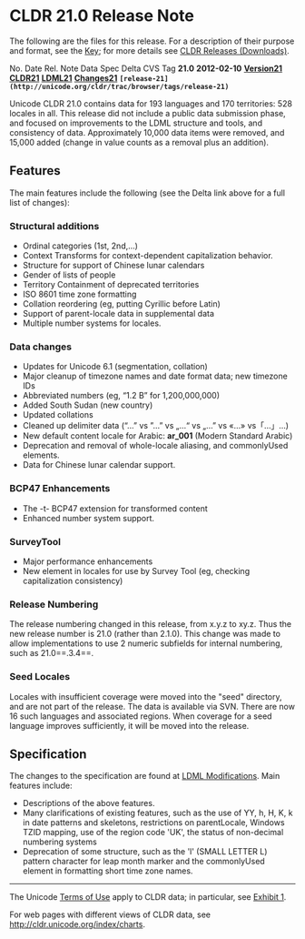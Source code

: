 # CLDR 21.0 Release Note

The following are the files for this release. For a description of their purpose
and format, see the [Key](key.md); for more details see [CLDR Releases
(Downloads)](index.md).

No. Date Rel. Note Data Spec Delta CVS Tag **21.0** **2012-02-10**
**[Version21](cldr-21.md)** **[CLDR21](http://unicode.org/Public/cldr/21/)**
**[LDML21](http://www.unicode.org/reports/tr35/tr35-23.html)**
**[Changes21](http://unicode.org/cldr/trac/query?status=closed&milestone=21m1&milestone=21m2&milestone=21)**
**`[release-21](http://unicode.org/cldr/trac/browser/tags/release-21)`**

Unicode CLDR 21.0 contains data for 193 languages and 170 territories: 528
locales in all. This release did not include a public data submission phase, and
focused on improvements to the LDML structure and tools, and consistency of
data. Approximately 10,000 data items were removed, and 15,000 added (change in
value counts as a removal plus an addition).

## ****Features****

The main features include the following (see the Delta link above for a full
list of changes):

### Structural additions

*   Ordinal categories (1st, 2nd,…)
*   Context Transforms for context-dependent capitalization behavior.
*   Structure for support of Chinese lunar calendars
*   Gender of lists of people
*   Territory Containment of deprecated territories
*   ISO 8601 time zone formatting
*   Collation reordering (eg, putting Cyrillic before Latin)
*   Support of parent-locale data in supplemental data
*   Multiple number systems for locales.

### Data changes

*   Updates for Unicode 6.1 (segmentation, collation)
*   Major cleanup of timezone names and date format data; new timezone IDs
*   Abbreviated numbers (eg, “1.2 B” for 1,200,000,000)
*   Added South Sudan (new country)
*   Updated collations
*   Cleaned up delimiter data (“…” vs ”…” vs „…“ vs „…” vs «…» vs「…」…)
*   New default content locale for Arabic: **ar_001** (Modern Standard Arabic)
*   Deprecation and removal of whole-locale aliasing, and commonlyUsed elements.
*   Data for Chinese lunar calendar support.

### BCP47 Enhancements

*   The -t- BCP47 extension for transformed content
*   Enhanced number system support.

### SurveyTool

*   Major performance enhancements
*   New <metadata> element in locales for use by Survey Tool (eg, checking
    capitalization consistency)

### Release Numbering

The release numbering changed in this release, from x.y.z to xy.z. Thus the new
release number is 21.0 (rather than 2.1.0). This change was made to allow
implementations to use 2 numeric subfields for internal numbering, such as
21.0==.3.4==.

### Seed Locales

Locales with insufficient coverage were moved into the "seed" directory, and are
not part of the release. The data is available via SVN. There are now 16 such
languages and associated regions. When coverage for a seed language improves
sufficiently, it will be moved into the release.

## Specification

The changes to the specification are found at [LDML
Modifications](http://www.unicode.org/reports/tr35#Modifications). Main features
include:

*   Descriptions of the above features.
*   Many clarifications of existing features, such as the use of YY, h, H, K, k
    in date patterns and skeletons, restrictions on parentLocale, Windows TZID
    mapping, use of the region code 'UK', the status of non-decimal numbering
    systems
*   Deprecation of some structure, such as the 'l' (SMALL LETTER L) pattern
    character for leap month marker and the commonlyUsed element in formatting
    short time zone names.

---

The Unicode [Terms of Use](http://unicode.org/copyright.html) apply to CLDR
data; in particular, see [Exhibit
1](http://unicode.org/copyright.html#Exhibit1).

For web pages with different views of CLDR data, see
<http://cldr.unicode.org/index/charts>.
